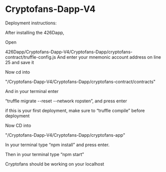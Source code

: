 # Cryptofans-Dapp-V4
Deployment instructions:

After installing the 426Dapp, 

Open 

426Dapp/Cryptofans-Dapp-V4/Cryptofans-Dapp/cryptofans-contract/truffle-config.js
And enter your mnemonic account address on line 25 and save it

Now cd into 

"/Cryptofans-Dapp-V4/Cryptofans-Dapp/cryptofans-contract/contracts"

And in your terminal enter 

“truffle migrate --reset --network ropsten”, and press enter 


if this is your first deployment, make sure to “truffle compile” before deployment

Now CD into 

"/Cryptofans-Dapp-V4/Cryptofans-Dapp/cryptofans-app"


In your terminal type     “npm install”    and  press enter.


Then in your terminal type  “npm start”

Cryptofans should be working on your localhost

